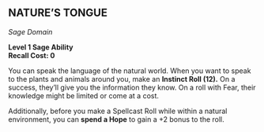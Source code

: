 ## NATURE’S TONGUE  
_Sage Domain_

**Level 1 Sage Ability**  
**Recall Cost: 0**  

You can speak the language of the natural world. When you want to speak to the plants and animals around you, make an **Instinct Roll (12).** On a success, they’ll give you the information they know. On a roll with Fear, their knowledge might be limited or come at a cost.  

Additionally, before you make a Spellcast Roll while within a natural environment, you can **spend a Hope** to gain a +2 bonus to the roll.

